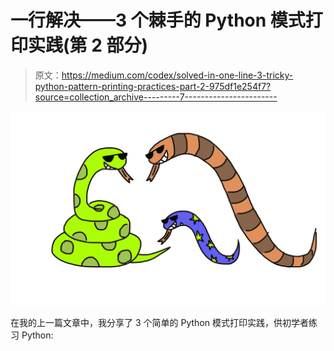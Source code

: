 # 一行解决——3 个棘手的 Python 模式打印实践(第 2 部分)

> 原文：<https://medium.com/codex/solved-in-one-line-3-tricky-python-pattern-printing-practices-part-2-975df1e254f7?source=collection_archive---------7----------------------->

![](img/4d42158b91d45a419d496d7b4bf701f5.png)

在我的上一篇文章中，我分享了 3 个简单的 Python 模式打印实践，供初学者练习 Python: